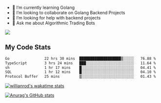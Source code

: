 
- 🌱 I’m currently learning Golang
- 👯 I’m looking to collaborate on Golang Backend Projects
- 🤔 I’m looking for help with backend projects
- 💬 Ask me about Algorithmic Trading Bots

![](https://github-profile-trophy.vercel.app/?username=kevinbarrero)

## My Code Stats

<!--START_SECTION:waka-->

```txt
Go                22 hrs 30 mins  ███████████████████▒░░░░░   76.88 %
TypeScript        3 hrs 24 mins   ███░░░░░░░░░░░░░░░░░░░░░░   11.64 %
sh                1 hr 17 mins    █░░░░░░░░░░░░░░░░░░░░░░░░   04.41 %
SQL               1 hr 12 mins    █░░░░░░░░░░░░░░░░░░░░░░░░   04.10 %
Protocol Buffer   25 mins         ▒░░░░░░░░░░░░░░░░░░░░░░░░   01.43 %
```

<!--END_SECTION:waka-->

[![willianrod's wakatime stats](https://github-readme-stats.vercel.app/api/wakatime?username=holdandup&layout=compact&theme=react&custom_title=Wakatime%20All%20Time%20Stats&langs_count=8)](https://github.com/anuraghazra/github-readme-stats)

[![Anurag's GitHub stats](https://github-readme-stats.vercel.app/api?username=Kevinbarrero)](https://github.com/anuraghazra/github-readme-stats)




